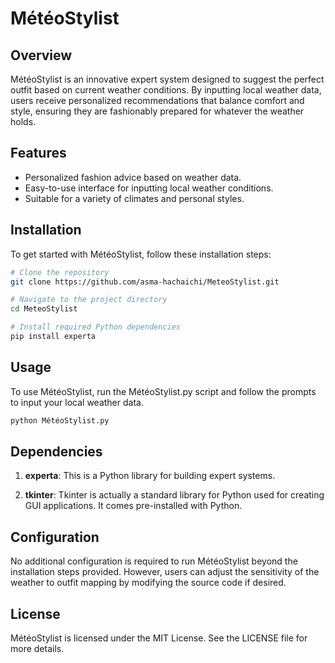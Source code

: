 # MétéoStylist

## Overview
MétéoStylist is an innovative expert system designed to suggest the perfect outfit based on current weather conditions. By inputting local weather data, users receive personalized recommendations that balance comfort and style, ensuring they are fashionably prepared for whatever the weather holds.

## Features
- Personalized fashion advice based on weather data.
- Easy-to-use interface for inputting local weather conditions.
- Suitable for a variety of climates and personal styles.

## Installation

To get started with MétéoStylist, follow these installation steps:
```bash
# Clone the repository
git clone https://github.com/asma-hachaichi/MeteoStylist.git

# Navigate to the project directory
cd MeteoStylist

# Install required Python dependencies
pip install experta
```
## Usage

To use MétéoStylist, run the MétéoStylist.py script and follow the prompts to input your local weather data.
```bash
python MétéoStylist.py
```
## Dependencies

1. **experta**: This is a Python library for building expert systems.

2. **tkinter**: Tkinter is actually a standard library for Python used for creating GUI applications. It comes pre-installed with Python.

## Configuration
No additional configuration is required to run MétéoStylist beyond the installation steps provided. However, users can adjust the sensitivity of the weather to outfit mapping by modifying the source code if desired.

## License
MétéoStylist is licensed under the MIT License. See the LICENSE file for more details.
